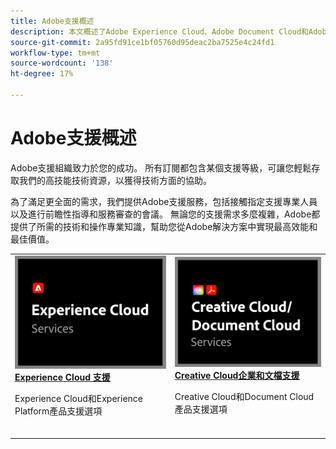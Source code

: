 ```yaml
---
title: Adobe支援概述
description: 本文概述了Adobe Experience Cloud、Adobe Document Cloud和Adobe Creative Cloud的客戶支援選項。
source-git-commit: 2a95fd91ce1bf05760d95deac2ba7525e4c24fd1
workflow-type: tm+mt
source-wordcount: '138'
ht-degree: 17%

---
```


# Adobe支援概述

Adobe支援組織致力於您的成功。 所有訂閱都包含某個支援等級，可讓您輕鬆存取我們的高技能技術資源，以獲得技術方面的協助。

為了滿足更全面的需求，我們提供Adobe支援服務，包括接觸指定支援專業人員以及進行前瞻性指導和服務審查的會議。 無論您的支援需求多麼複雜，Adobe都提供了所需的技術和操作專業知識，幫助您從Adobe解決方案中實現最高效能和最佳價值。

<table style="table-layout:fixed">
<tr>
  <td>
    <a href="dx-overview.md">
    <img alt="DX支援" src="assets/ECthumbnail.png"/>
    </a>
    <div>
    <a href="dx-overview.md"><strong>Experience Cloud 支援</strong></a>
    </div>
    <p>Experience Cloud和Experience Platform產品支援選項</p>
    <br>
  </td>
  <td>
    <a href="dme-overview.md">
      <img alt="業務" src="assets/CCDCThumbnail.png">
    </a>
    <div>
    <a href="dme-overview.md"><strong>Creative Cloud企業和文檔支援</strong></a>
    </div>
    <p>Creative Cloud和Document Cloud產品支援選項</p>
    <br>
  </td>
</tr>
</table>
